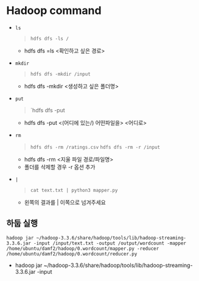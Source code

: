 # Hadoop command

- `ls`
    > `hdfs dfs -ls /`
    - hdfs dfs =ls <확인하고 싶은 경로>

- `mkdir`
    > `hdfs dfs -mkdir /input`
    - hdfs dfs -mkdir <생성하고 싶은 폴더명>

- `put`
    > `hdfs dfs -put 
    - hdfs dfs -put <(어디에 있는/) 어떤파일을> <어디로>

- `rm`
    > `hdfs dfs -rm /ratings.csv`
    > `hdfs dfs -rm -r /input`
    - hdfs dfs -rm <지울 파일 경로/파일명>
    - 폴더를 삭제할 경우 -r 옵션 추가

- `|`
    > `cat text.txt | python3 mapper.py`
    - 왼쪽의 결과를 | 이쪽으로 넘겨주세요

## 하둡 실행
```shell
hadoop jar ~/hadoop-3.3.6/share/hadoop/tools/lib/hadoop-streaming-3.3.6.jar -input /input/text.txt -output /output/wordcount -mapper /home/ubuntu/damf2/hadoop/0.wordcount/mapper.py -reducer /home/ubuntu/damf2/hadoop/0.wordcount/reducer.py
```
- hadoop jar ~/hadoop-3.3.6/share/hadoop/tools/lib/hadoop-streaming-3.3.6.jar -input